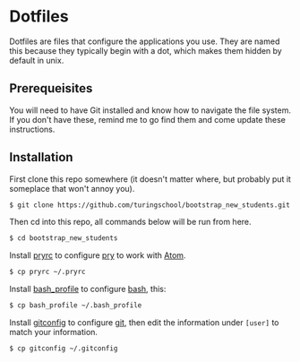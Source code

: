 Dotfiles
========

Dotfiles are files that configure the applications you use.
They are named this because they typically begin with a dot,
which makes them hidden by default in unix.

Prerequeisites
--------------

You will need to have Git installed and know how to navigate the file system.
If you don't have these, remind me to go find them and come update these instructions.

Installation
------------

First clone this repo somewhere (it doesn't matter where, but probably put it someplace that won't annoy you).

```sh
$ git clone https://github.com/turingschool/bootstrap_new_students.git
```

Then cd into this repo, all commands below will be run from here.

```sh
$ cd bootstrap_new_students
```

Install [pryrc](https://github.com/turingschool/bootstrap_new_students/blob/master/pryrc) to configure [pry](http://pryrepl.org/) to work with [Atom](http://atom.io/).

```sh
$ cp pryrc ~/.pryrc
```

Install [bash_profile](https://github.com/turingschool/bootstrap_new_students/blob/master/bash_profile) to configure [bash](https://en.wikipedia.org/wiki/Bash_%28Unix_shell%29), this:

```sh
$ cp bash_profile ~/.bash_profile
```

Install [gitconfig](https://github.com/turingschool/bootstrap_new_students/blob/master/gitconfig) to configure [git](http://git-scm.com/),
then edit the information under `[user]` to match your information.

```sh
$ cp gitconfig ~/.gitconfig
```
